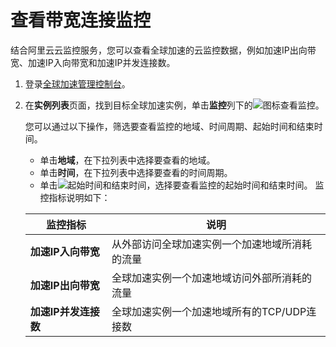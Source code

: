 # 查看带宽连接监控

结合阿里云云监控服务，您可以查看全球加速的云监控数据，例如加速IP出向带宽、加速IP入向带宽和加速IP并发连接数。

1.  登录[全球加速管理控制台](https://ga.console.aliyun.com/list)。

2.  在**实例列表**页面，找到目标全球加速实例，单击**监控**列下的![](https://static-aliyun-doc.oss-cn-hangzhou.aliyuncs.com/assets/img/zh-CN/6539588951/p76239.png)图标查看监控。

    您可以通过以下操作，筛选要查看监控的地域、时间周期、起始时间和结束时间。

    -   单击**地域**，在下拉列表中选择要查看的地域。
    -   单击**时间**，在下拉列表中选择要查看的时间周期。
    -   单击![起始时间和结束时间](https://static-aliyun-doc.oss-cn-hangzhou.aliyuncs.com/assets/img/zh-CN/6539588951/p77022.png)，选择要查看监控的起始时间和结束时间。
    监控指标说明如下：

    |监控指标|说明|
    |----|--|
    |**加速IP入向带宽**|从外部访问全球加速实例一个加速地域所消耗的流量|
    |**加速IP出向带宽**|全球加速实例一个加速地域访问外部所消耗的流量|
    |**加速IP并发连接数**|全球加速实例一个加速地域所有的TCP/UDP连接数|


